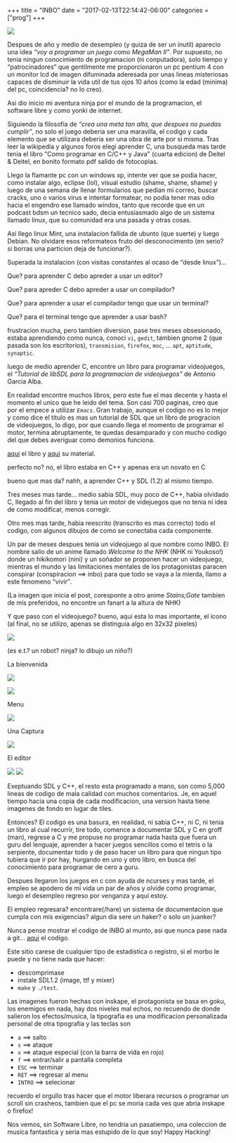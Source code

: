 +++
title = "INBO"
date = "2017-02-13T22:14:42-06:00"
categories = ["prog"]
+++

![](../steins:gate.jpg)

Despues de año y medio de desempleo (y quiza de ser un inutil) aparecio una idea
<em><q>voy a programar un juego como MegaMan II</q></em>. Por supuesto, no tenia
ningun conocimiento de programacion (ni conputadora), solo tiempo y
<q>patrocinadores</q> que gentilmente me proporcionaron un pc pentium 4 con un
monitor lcd de imagen difuminada aderesada por unas lineas misteriosas capaces
de disminuir la vida util de tus ojos 10 años (como la edad (minima) del pc,
coincidencia? no lo creo).

Asi dio inicio mi aventura ninja por el mundo de la programacion, el software
libre y como yonki de internet.

Siguiendo la filosofia de <em><q>crea una meta tan alta, que despues no puedas
cumplir</q></em>, no solo el juego deberia ser una maravilla, el codigo y cada elemento
que se utilizara deberia ser una obra de arte por si misma. Tras leer la
wikipedia y algunos foros elegi aprender C, una busqueda mas tarde tenia el
libro "Como programar en C/C++ y Java" (cuarta edicion) de Deitel & Deitel, en
bonito formato pdf salido de fotocopias.

Llego la flamante pc con un windows xp, intente ver que se podia hacer, como
instalar algo, eclipse (lol), visual estudio (shame, shame, shame) y luego de una
semana de llenar formularios que pedian mi correo, buscar cracks, uno o varios
virus e intentar formatear, no podia tener mas odio hacia el engendro ese
llamado windos, tanto que recorde que en un podcast bdsm un tecnico sado, decia
entusiasmado algo de un sistema llamado linux, que su comunidad era una pasada y
otras cosas.

Asi llego linux Mint, una instalacion fallida de ubunto (que suerte) y luego
Debian. No olvidare esos reformateos fruto del desconocimento (en serio? si
borras una particion deja de funcionar?).

Superada la instalacion (con visitas constantes al ocaso de <q>desde linux</q>)...

Que? para aprender C debo apreder a usar un editor?

Que? para apreder C debo apreder a usar un compilador?

Que? para aprender a usar el compilador tengo que usar un terminal?

Que? para el terminal tengo que aprender a usar bash?


frustracion mucha, pero tambien diversion, pase tres meses obsesionado, estaba
aprendiendo como nunca, conoci <code class="command">vi</code>, <code
class="command">gedit</code>, tambien gnome 2 (que pasada son los escritorios),
<code class="command">transmision</code>, <code class="command">firefox</code>, <code
class="command">moc</code>, ... <code class="command">apt</code>, <code
class="command">aptitude</code>, <code class="command">synaptic</code>.

luego de medio aprender C, encontre un libro para programar videojuegos, el
<em><q>Tutorial de libSDL para la programacion de videojuegos</q></em> de
Antonio Garcia Alba.

En realidad encontre muchos libros, pero este fue el mas decente y hasta el
momento el unico que he leido del tema. Son casi 700 paginas, creo que por el
empece a utilizar <em><code class="command">Emacs</code></em>. Gran trabajo, aunque el
codigo no es lo mejor y como dice el titulo es mas un tutorial de SDL que un
libro de progracion de videojuegos, lo digo, por que cuando llega el momento de
programar el motor, termina abruptamente, te quedas desamparado y con mucho
codigo del que debes averiguar como demonios funciona.

[aqui](../TutorialSDL.pdf) el libro y
[aqui](../TutorialSDL-material.tar.gz) su material.


perfecto no? no, el libro estaba en C++ y apenas era un novato en C

bueno que mas da? nahh, a aprender C++ y SDL (1.2) al mismo tiempo.

Tres meses mas tarde... medio sabia SDL, muy poco de C++, habia olvidado C,
llegado al fin del libro y tenia un motor de videjuegos que no tenia ni idea de
como modificar, menos corregir.

Otro mes mas tarde, habia reescrito (transcrito es mas correcto) todo el codigo, con
algunos dibujos de como se conectaba cada componente.

Un par de meses despues tenia un videojuego al que nombre como INBO. El nombre
salio de un anime llamado <em>Welcome to the NHK</em> (NHK ni Youkoso!) donde un
hikikomori (nini) y un soñador se proponen hacer un videojuego, mientras el
mundo y las limitaciones mentales de los protagonistas paracen conspirar
(conspiracion ==> inbo) para que todo se vaya a la mierda, llamo a este
fenomeno <q>vivir</q>.

(La imagen que inicia el post, coresponte a otro anime <em>Stains;Gate</em>
tambien de mis preferidos, no encontre un fanart a la altura de NHK)

Y que paso con el videojuego? bueno, aqui esta lo mas importante, el icono (al final,
no se utilizo, apenas se distinguia algo en 32x32 pixeles)

![](../icon.png)

(es e.t.? un robot? ninja? lo dibujo un niño?)

La bienvenida

![](../inbo-0.png)


![](../inbo-1.png)

Menu

![](../inbo-2.png)

Una Captura

![](../inbo-3.png)

El editor

![](../inbo-4.png)
![](../inbo-5.png)

Exeptuando SDL y C++, el resto esta programado a mano, son como 5,000 lineas de
codigo de mala calidad con muchos comentarios. Je, en aquel tiempo hacia una
copia de cada modificacion, una version hasta tiene imagenes de fondo en lugar
de tiles.

Entonces? El codigo es una basura, en realidad, ni sabia C++, ni C, ni tenia un
libro al cual recurrir, tire todo, comence a documentar SDL y C en groff (man),
regrese a C y me propuse no programar nada hasta que fuera un guru del lenguaje,
aprender a hacer juegos sencillos como el tetris o la serpiente, documentar todo
y de paso hacer un libro para que ningun tipo tubiera que ir por hay, hurgando
en uno y otro libro, en busca del conocimiento para programar de cero a guru.

Despues llegaron los juegos en c con ayuda de ncurses y mas tarde, el empleo se
apodero de mi vida un par de años y olvide como programar, luego el desempleo
regreso por venganza y aqui estoy.

El empleo regresara? encontrare(/hare) un sistema de documentacion que cumpla
con mis exigencias? algun dia sere un haker? o solo un juanker?

Nunca pense mostrar el codigo de INBO al munto, asi que nunca pase nada a
git... [aqui](../jumpman_BPA_final.zip) el codigo.

Este sitio carese de cualquier tipo de estadistica o registro, si el morbo le
puede y no tiene nada que hacer:

- descomprimase
- instale SDL1.2 (image, ttf y mixer)
- `make` y `./test`.

Las imagenes fueron hechas con inskape, el protagonista se basa en goku, los
enemigos en nada, hay dos niveles mal echos, no recuendo de donde salieron los
efectos/musica, la tipografia es una modificacion personalizada personal de otra
tipografia y las teclas son

- `a` ==> salto
- `s` ==> ataque
- `x` ==> ataque especial (con la barra de vida en rojo)
- `f` ==> entrar/salir a pantalla completa
- `ESC` ==> terminar
- `RET` ==> regresar al menu
- `INTRO` ==> selecionar

recuerdo el orgullo tras hacer que el motor liberara recursos o programar un
scroll sin crasheos, tambien que el pc se moria cada ves que abria inskape o
firefox!

Nos vemos, sin Software Libre, no tendria un pasatiempo, una coleccion de musica
fantastica y seria mas estupido de lo que soy! Happy Hacking!
